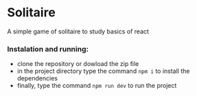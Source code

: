 # Solitaire
A simple game of solitaire to study basics of react

### Instalation and running:
- clone the repository or dowload the zip file
- in the project directory type the command `npm i` to install the dependencies
- finally, type the command `npm run dev` to run the project
